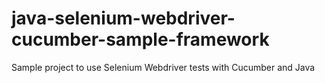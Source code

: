 # java-selenium-webdriver-cucumber-sample-framework
Sample project to use Selenium Webdriver tests with Cucumber and Java
